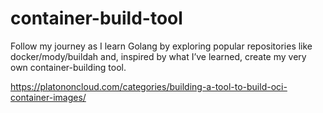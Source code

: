 # container-build-tool

Follow my journey as I learn Golang by exploring popular repositories like docker/mody/buildah and, inspired by what I’ve learned, create my very own container-building tool.

https://platononcloud.com/categories/building-a-tool-to-build-oci-container-images/
